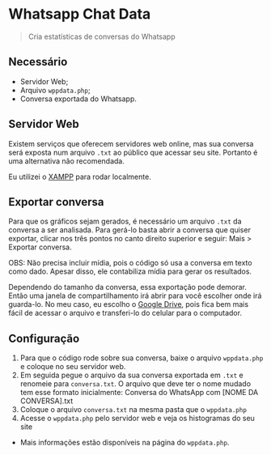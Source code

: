 # Whatsapp Chat Data
> Cria estatísticas de conversas do Whatsapp

## Necessário
* Servidor Web;
* Arquivo `wppdata.php`;
* Conversa exportada do Whatsapp.

## Servidor Web
Existem serviços que oferecem servidores web online, mas sua conversa será exposta num arquivo `.txt` ao público que acessar seu site.
Portanto é uma alternativa não recomendada.

Eu utilizei o [XAMPP](https://www.apachefriends.org/pt_br/index.html) para rodar localmente.

## Exportar conversa
Para que os gráficos sejam gerados, é necessário um arquivo `.txt` da conversa a ser analisada.
Para gerá-lo basta abrir a conversa que quiser exportar, clicar nos três pontos no canto direito superior e seguir: Mais > Exportar conversa.

OBS: Não precisa incluir mídia, pois o código só usa a conversa em texto como dado. Apesar disso, ele contabiliza mídia para gerar os resultados.

Dependendo do tamanho da conversa, essa exportação pode demorar. Então uma janela de compartilhamento irá abrir para você escolher onde irá guarda-lo. No meu caso, eu escolho o [Google Drive](https://www.google.com.br/drive/apps.html), pois fica bem mais fácil de acessar o arquivo e transferi-lo do celular para o computador.

## Configuração
1. Para que o código rode sobre sua conversa, baixe o arquivo `wppdata.php` e coloque no seu servidor web.
2. Em seguida pegue o arquivo da sua conversa exportada em `.txt` e renomeie para `conversa.txt`.
O arquivo que deve ter o nome mudado tem esse formato inicialmente: Conversa do WhatsApp com [NOME DA CONVERSA].txt
3. Coloque o arquivo `conversa.txt` na mesma pasta que o `wppdata.php`
4. Acesse o `wppdata.php` pelo servidor web e veja os histogramas do seu site

* Mais informações estão disponíveis na página do `wppdata.php`.
